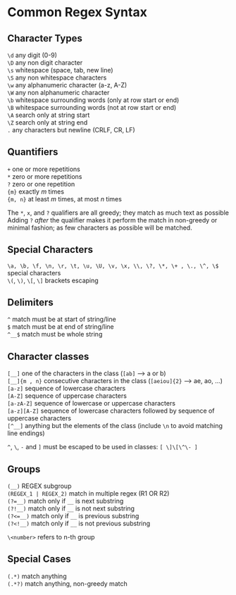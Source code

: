 # Common Regex Syntax

## Character Types

`\d` any digit (0-9)  
`\D` any non digit character  
`\s` whitespace (space, tab, new line)  
`\S` any non whitespace characters  
`\w` any alphanumeric character (a-z, A-Z)  
`\W` any non alphanumeric character  
`\b` whitespace surrounding words (only at row start or end)  
`\B` whitespace surrounding words (not at row start or end)  
`\A` search only at string start  
`\Z` search only at string end  
`.` any characters but newline (CRLF, CR, LF)  

## Quantifiers

`+` one or more repetitions  
`*` zero or more repetitions  
`?` zero or one repetition  
`{m}` exactly *m* times  
`{m, n}` at least *m* times, at most *n* times

The `*`, `x`, and `?` qualifiers are all greedy; they match as much text as possible  
Adding `?` *after* the qualifier makes it perform the match in non-greedy or minimal fashion; as few characters as possible will be matched.

## Special Characters

`\a, \b, \f, \n, \r, \t, \u, \U, \v, \x, \\, \?, \*, \+ , \., \^, \$` special characters  
`\(`, `\)`, `\[`, `\]` brackets escaping

## Delimiters

`^` match must be at start of string/line  
`$` match must be at end of string/line  
`^__$` match must be whole string  

## Character classes

`[__]` one of the characters in the class (`[ab]` --> a or b)  
`[__]{m , n}` consecutive characters in the class (`[aeiou]{2}` --> ae, ao, ...)  
`[a-z]` sequence of lowercase characters  
`[A-Z]` sequence of uppercase characters  
`[a-zA-Z]` sequence of lowercase or uppercase characters  
`[a-z][A-Z]` sequence of lowercase characters followed by sequence of uppercase characters  
`[^__]` anything but the elements of the class (include `\n` to avoid matching line endings)

`^`, `\`, `-` and `]` must be escaped to be used in classes: `[ \]\[\^\- ]`

## Groups

`(__)` REGEX subgroup  
`(REGEX_1 | REGEX_2)` match in multiple regex (R1 OR R2)  
`(?=__)` match only if `__` is next substring  
`(?!__)` match only if `__` is not next substring  
`(?<=__)` match only if `__` is previous substring  
`(?<!__)` match only if `__` is not previous substring  

`\<number>` refers to n-th group  

## Special Cases

`(.*)` match anything  
`(.*?)` match anything, non-greedy match

